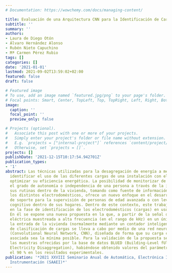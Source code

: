 ```yaml
---
# Documentation: https://wowchemy.com/docs/managing-content/

title: Evaluación de una Arquitectura CNN para la Identificación de Cargas en NILM
subtitle: ''
summary: ''
authors:
- Laura de Diego Otón
- Álvaro Hernández Alonso
- Rubén Nieto Capuchino
- Mª Carmen Pérez Rubio
tags: []
categories: []
date: '2021-01-01'
lastmod: 2021-09-02T13:59:02+02:00
featured: false
draft: false

# Featured image
# To use, add an image named `featured.jpg/png` to your page's folder.
# Focal points: Smart, Center, TopLeft, Top, TopRight, Left, Right, BottomLeft, Bottom, BottomRight.
image:
  caption: ''
  focal_point: ''
  preview_only: false

# Projects (optional).
#   Associate this post with one or more of your projects.
#   Simply enter your project's folder or file name without extension.
#   E.g. `projects = ["internal-project"]` references `content/project/deep-learning/index.md`.
#   Otherwise, set `projects = []`.
projects: []
publishDate: '2021-12-15T10:17:54.942701Z'
publication_types:
- '1'
abstract: Las técnicas utilizadas para la desagregación de energía a menudo buscan
  identificar el uso de las diferentes cargas de una instalación con el objetivo de
  optimizar su eficiencia energética. La posibilidad de monitorizar de forma no intrusiva
  el grado de autonomía o independencia de una persona a través de la inferencia de
  sus rutinas dentro de la vivienda, tomando como fuente de información el uso de
  los distintos electrodomésticos, ofrece un nuevo enfoque en el desarrollo de herramientas
  de soporte para la supervisión de personas de edad avanzada o con leve deterioro
  cognitivo dentro de sus hogares. Dentro de este contexto, este trabajo se centra
  en la fase de identificación de los electrodomésticos (cargas) en uso de la vivienda.
  En él se expone una nueva propuesta en la que, a partir de la señal de corriente
  eléctrica muestreada a alta frecuencia (en el rango de kHz) en un único punto a
  la entrada de la vivienda (normalmente mediante un contador inteligente), el proceso
  de clasificación de cargas se lleva a cabo por medio de una red neuronal convolucional
  (Convolutional Neural Network, CNN), diseñada de forma que su carga computacional
  asociada sea la mínima posible. Para la validación de la propuesta se han utilizado
  las muestras ofrecidas por la base de datos BLUED (Building-Level fUlly labeled
  Electricity Disaggregation), habiéndose obtenido valores del parámetro F1 que alcanzan
  el 90 % en los resultados experimentales.
publication: '*2021 XXVIII Seminario Anual de Automática, Electrónica Industrial e
  Instrumentación (SAAEI)*'
---
```

